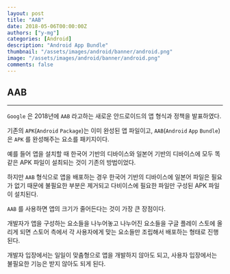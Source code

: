 ```yaml
---
layout: post
title: "AAB"
date: 2018-05-06T00:00:00Z
authors: ["y-mg"]
categories: [Android]
description: "Android App Bundle"
thumbnail: "/assets/images/android/banner/android.png"
image: "/assets/images/android/banner/android.png"
comments: false
---
```


## AAB
***
`Google` 은 2018년에 `AAB` 라고하는 새로운 안드로이드의 앱 형식과 정책을 발표하였다.
<br/>

기존의 `APK`(`Android` `Package`)는 이미 완성된 앱 파일이고, `AAB`(`Android` `App` `Bundle`)은 `APK` 를 완성해주는 요소를 패키지이다.
<br/>

예를 들어 앱을 설치할 때 한국어 기반의 디바이스와 일본어 기반의 디바이스에 모두 똑같은 APK 파일이 설최되는 것이 기존의 방법이었다.
<br/>

하지만 `AAB` 형식으로 앱을 배포하는 경우 한국어 기반의 디바이스에 일본어 파일은 필요가 없기 때문에 불필요한 부분은 제거되고 다비이스에 필요한 파일만 구성된 APK 파일이 설치된다.
<br/>

`AAB` 를 사용하면 앱의 크기가 줄어든다는 것이 가장 큰 장점이다.
<br/>

개발자가 앱을 구성하는 요소들을 나누어놓고 나누어진 요소들을 구글 플레이 스토에 올리게 되면 스토어 측에서 각 사용자에게 맞는 요소들만 조립해서 배포하는 형태로 진행된다.
<br/>

개발자 입장에서는 일일이 맞춤형으로 앱을 개발하지 않아도 되고, 사용자 입장에서는 불필요한 기능은 받지 않아도 되게 된다.